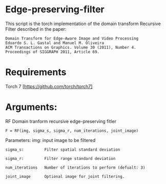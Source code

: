 # Edge-preserving-filter
 This script is the torch implementation of the domain transform Recursive Filter 
  described in the paper:
  
    Domain Transform for Edge-Aware Image and Video Processing
    Eduardo S. L. Gastal and Manuel M. Oliveira
    ACM Transactions on Graphics. Volume 30 (2011), Number 4.
    Proceedings of SIGGRAPH 2011, Article 69.
    
# Requirements

 Torch 7 [https://github.com/torch/torch7]


# Arguments:

  RF Domain tranform recursive edge-preserving fitler

    F = RF(img, sigma_s, sigma_r, num_iterations, joint_image)

  Parameters:
    img:             input image to be filtered
    
    sigma_s:         Filter spatial standard deviation
    
    sigma_r:         Filter range standard deviation
    
    num_iterations   Number of iterations to perform (defualt: 3)
    
    joint_image      Optional image for joint filtering.
